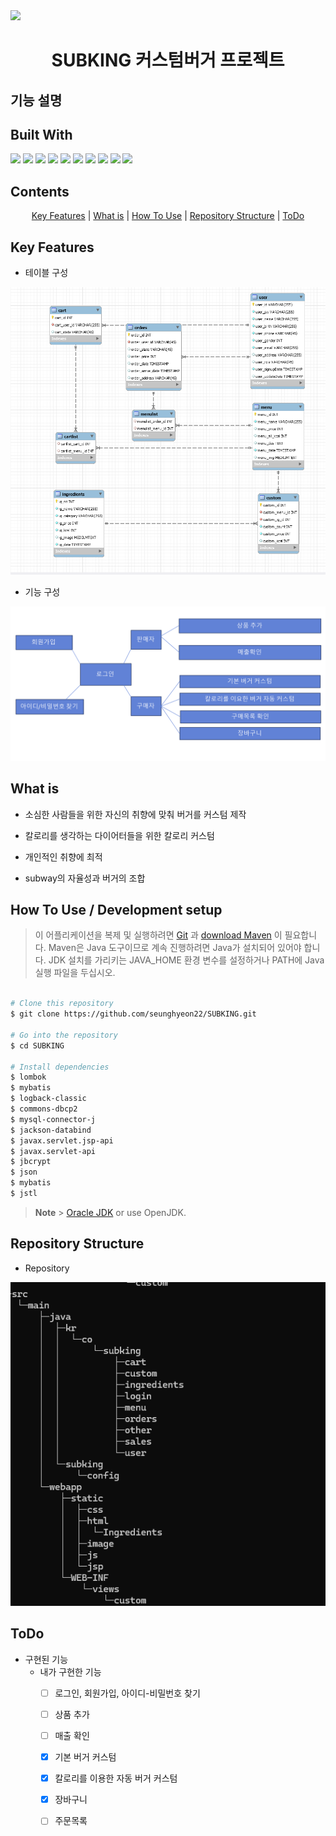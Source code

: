 
<img src="https://github.com/seunghyeon22/SUBKING/blob/masterSeungHyeon/src/main/webapp/static/image/logo.jpg"  width="400">
<h1 align="center">
   SUBKING 커스텀버거 프로젝트
</h1>

## 기능 설명 

<p align="center">
  <h2>Built With</h2>
  <img src="https://img.shields.io/badge/MySQL-005C84?style=for-the-badge&logo=mysql&logoColor=white">
  <img src="https://img.shields.io/badge/Eclipse-2C2255?style=for-the-badge&logo=eclipse&logoColor=white">
  <img src="https://img.shields.io/badge/VSCode-0078D4?style=for-the-badge&logo=visual%20studio%20code&logoColor=white">
  <img src="https://img.shields.io/badge/HTML-4285F4?style=for-the-badge&logo=html5&logoColor=white">
  <img src="https://img.shields.io/badge/CSS-4285F4?style=for-the-badge&logo=css3&logoColor=white">
  <img src="https://img.shields.io/badge/JAVA-4285F4?style=for-the-badge&logo=java&logoColor=white">
  <img src="https://img.shields.io/badge/JAVASCRIPT-4285F4?style=for-the-badge&logo=javascript&logoColor=white"> 
  <img src="https://img.shields.io/badge/MAVEN-4285F4?style=for-the-badge&logo=apache-maven&logoColor=white">
  <img src="https://img.shields.io/badge/JSP-4285F4?style=for-the-badge&logo=java&logoColor=white">
  <img src="https://img.shields.io/badge/Servlet-4285F4?style=for-the-badge&logo=java&logoColor=white">
</p>

## Contents
<p align="center">
  <a href="#key-features">Key Features</a> |
  <a href="#what-is">What is</a> |
  <a href="#how-to-use--development-setup">How To Use</a> |
  <a href="#Repository-Structure">Repository Structure</a> |
  <a href="#ToDo">ToDo</a>
</p>


## Key Features
 - 테이블 구성 
<img src="https://github.com/seunghyeon22/SUBKING/blob/masterSeungHyeon/subking/14.png">

 - 기능 구성
<img src="https://github.com/seunghyeon22/SUBKING/blob/masterSeungHyeon/subking/17.png">


## What is
- <p> 소심한 사람들을 위한 자신의 취향에 맞춰 버거를 커스텀 제작 </p>
- <p> 칼로리를 생각하는 다이어터들을 위한 칼로리 커스텀 </p>
- <p> 개인적인 취향에 최적 </p>
- <p> subway의 자율성과 버거의 조합 </p>



## How To Use / Development setup

> 이 어플리케이션을 복제 및 실행하려면 [Git](https://git-scm.com) 과 [download Maven](https://maven.apache.org/download.cgi) 이 필요합니다.
> Maven은 Java 도구이므로 계속 진행하려면 Java가 설치되어 있어야 합니다.
> JDK 설치를 가리키는 JAVA_HOME 환경 변수를 설정하거나 PATH에 Java 실행 파일을 두십시오.

```bash

# Clone this repository
$ git clone https://github.com/seunghyeon22/SUBKING.git

# Go into the repository
$ cd SUBKING
 
# Install dependencies
$ lombok
$ mybatis
$ logback-classic 
$ commons-dbcp2
$ mysql-connector-j
$ jackson-databind
$ javax.servlet.jsp-api
$ javax.servlet-api
$ jbcrypt
$ json
$ mybatis
$ jstl

```

> **Note** > [Oracle JDK](https://www.oracle.com/java/technologies/downloads/) or use OpenJDK.

## Repository Structure
- Repository
<img src="https://github.com/seunghyeon22/SUBKING/blob/masterSeungHyeon/subking/13.png">

## ToDo
- 구현된 기능
   - 내가 구현한 기능 
      *   [ ] 로그인, 회원가입, 아이디-비밀번호 찾기
      *   [ ] 상품 추가
      *   [ ] 매출 확인
      *   [x] 기본 버거 커스텀
      *   [x] 칼로리를 이용한 자동 버거 커스텀
      *   [x] 장바구니
      *   [ ] 주문목록     

